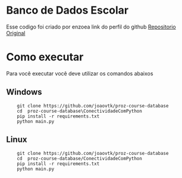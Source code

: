 # Banco de Dados Escolar
<p>Esse codigo foi criado por enzoea link do perfil do github <a href="https://github.com/enzoea/AtividadesPython">Repositorio Original</a></p>

# Como executar
<p>Para você executar você deve utilizar os comandos abaixos</p>

## Windows 
```
    git clone https://github.com/joaovtk/proz-course-database 
    cd  proz-course-database\ConectividadeComPython
    pip install -r requirements.txt
    python main.py
```

## Linux 

```
    git clone https://github.com/joaovtk/proz-course-database 
    cd  proz-course-database/ConectividadeComPython
    pip install -r requirements.txt
    python main.py
```